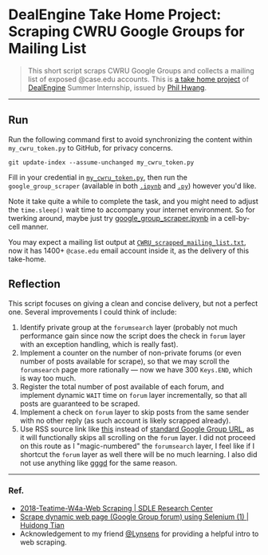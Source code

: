 # DealEngine Take Home Project: Scraping CWRU Google Groups for Mailing List

> This short script scraps CWRU Google Groups and collects a mailing list of exposed @case.edu accounts.
> This is [a take home project](https://github.com/choH/DealEngine_CWRU_mailing_hack/blob/master/instruction.md) of [DealEngine](https://dealengine.io) Summer Internship, issued by [Phil Hwang](phil@dealengine.io).

---
## Run
Run the following command first to avoid synchronizing the content within `my_cwru_token.py` to GitHub, for privacy concerns.
```
git update-index --assume-unchanged my_cwru_token.py
```

Fill in your credential in [`my_cwru_token.py`](https://github.com/choH/DealEngine_CWRU_mailing_hack/blob/master/my_cwru_token.py), then run the `google_group_scraper` (available in both [`.ipynb`](https://github.com/choH/DealEngine_CWRU_mailing_hack/blob/master/google_group_scraper.ipynb) and [`.py`](https://github.com/choH/DealEngine_CWRU_mailing_hack/blob/master/google_group_scraper.py)) however you'd like.

Note it take quite a while to complete the task, and you might need to adjust the `time.sleep()` wait time to accompany your internet environment. So for twerking around, maybe just try [google_group_scraper.ipynb](https://github.com/choH/DealEngine_CWRU_mailing_hack/blob/master/google_group_scraper.ipynb) in a cell-by-cell manner.

You may expect a mailing list output at [`CWRU_scrapped_mailing_list.txt`](https://github.com/choH/DealEngine_CWRU_mailing_hack/blob/master/CWRU_scrapped_mailing_list.txt), now it has 1400+ `@case.edu` email account inside it, as the delivery of this take-home.

## Reflection

This script focuses on giving a clean and concise delivery, but not a perfect one. Several improvements I could think of include:

1. Identify private group at the `forumsearch` layer (probably not much performance gain since now the script does the check in `forum` layer with an exception handling, which is really fast).
2. Implement a counter on the number of non-private forums (or even number of posts available for scrape), so that we may scroll the `forumsearch` page more rationally — now we have 300 `Keys.END`, which is way too much.
3. Register the total number of post available of each forum, and implement dynamic `WAIT` time on `forum` layer incrementally, so that all posts are guaranteed to be scraped.
4. Implement a check on `forum` layer to skip posts from the same sender with no other reply (as such account is likely scrapped already).
5. Use RSS source link like [this](https://groups.google.com/a/case.edu/forum/feed/cwrumocktrial/msgs/rss_v2_0.xml?num=100) instead of [standard Google Group URL](https://groups.google.com/a/case.edu/forum/feed/cwrumocktrial/msgs/rss_v2_0.xml?num=100), as it will functionally skips all scrolling on the `forum` layer. I did not proceed on this route as I "magic-numbered" the `forumsearch` layer, I feel like if I shortcut the `forum` layer as well there will be no much learning. I also did not use anything like [gggd](https://github.com/henryk/gggd) for the same reason.



---

### Ref.

* [2018-Teatime-W4a-Web Scraping | SDLE Research Center](https://www.youtube.com/watch?v=XuTxkXW2lzw&app=desktop)
* [Scrape dynamic web page (Google Group forum) using Selenium (1) | Huidong Tian](https://withr.github.io/scrape-dynamic-web-page-using-selenium-1/)
* Acknowledgement to my friend [@Lynsens](https://github.com/Lynsens) for providing a helpful intro to web scraping.
